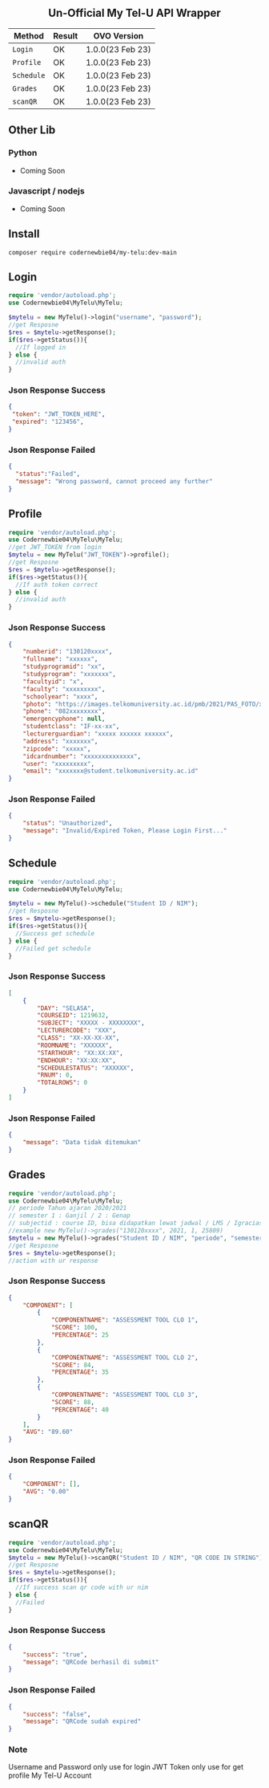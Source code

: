 <h2 align="center">Un-Official My Tel-U API Wrapper</h2>

| Method  | Result  | OVO Version
|---|---| --- |
| `Login`  | OK | 1.0.0(23 Feb 23)
| `Profile`  | OK | 1.0.0(23 Feb 23)
| `Schedule`  | OK | 1.0.0(23 Feb 23)
| `Grades`  | OK | 1.0.0(23 Feb 23)
| `scanQR`  | OK | 1.0.0(23 Feb 23)


## Other Lib
### Python
- Coming Soon

### Javascript / nodejs
- Coming Soon

## Install
`composer require codernewbie04/my-telu:dev-main`


## Login
```php
require 'vendor/autoload.php';
use Codernewbie04\MyTelu\MyTelu;

$mytelu = new MyTelu()->login("username", "password");
//get Resposne 
$res = $mytelu->getResponse();
if($res->getStatus()){
  //If logged in
} else {
  //invalid auth
}
```
### Json Response Success
```JSON
{
 "token": "JWT_TOKEN_HERE",
 "expired": "123456",
}
```

### Json Response Failed
```JSON
{
  "status":"Failed",
  "message": "Wrong password, cannot proceed any further"
}
```


## Profile
```php
require 'vendor/autoload.php';
use Codernewbie04\MyTelu\MyTelu;
//get JWT_TOKEN from login
$mytelu = new MyTelu("JWT_TOKEN")->profile();
//get Resposne 
$res = $mytelu->getResponse();
if($res->getStatus()){
  //If auth token correct
} else {
  //invalid auth
}
```
### Json Response Success
```JSON
{
    "numberid": "130120xxxx",
    "fullname": "xxxxxx",
    "studyprogramid": "xx",
    "studyprogram": "xxxxxxx",
    "facultyid": "x",
    "faculty": "xxxxxxxxx",
    "schoolyear": "xxxx",
    "photo": "https://images.telkomuniversity.ac.id/pmb/2021/PAS_FOTO/xxxxxxxx.jpg",
    "phone": "082xxxxxxxx",
    "emergencyphone": null,
    "studentclass": "IF-xx-xx",
    "lecturerguardian": "xxxxx xxxxxx xxxxxx",
    "address": "xxxxxxx",
    "zipcode": "xxxxx",
    "idcardnumber": "xxxxxxxxxxxxxx",
    "user": "xxxxxxxxx",
    "email": "xxxxxxx@student.telkomuniversity.ac.id"
}
```

### Json Response Failed
```JSON
{
    "status": "Unauthorized",
    "message": "Invalid/Expired Token, Please Login First..."
}
```



## Schedule
```php
require 'vendor/autoload.php';
use Codernewbie04\MyTelu\MyTelu;

$mytelu = new MyTelu()->schedule("Student ID / NIM");
//get Resposne 
$res = $mytelu->getResponse();
if($res->getStatus()){
  //Success get schedule
} else {
  //Failed get schedule
}
```
### Json Response Success
```JSON
[
    {
        "DAY": "SELASA",
        "COURSEID": 1219632,
        "SUBJECT": "XXXXX - XXXXXXXX",
        "LECTURERCODE": "XXX",
        "CLASS": "XX-XX-XX-XX",
        "ROOMNAME": "XXXXXX",
        "STARTHOUR": "XX:XX:XX",
        "ENDHOUR": "XX:XX:XX",
        "SCHEDULESTATUS": "XXXXXX",
        "RNUM": 0,
        "TOTALROWS": 0
    }
]
```

### Json Response Failed
```JSON
{
    "message": "Data tidak ditemukan"
}
```




## Grades
```php
require 'vendor/autoload.php';
use Codernewbie04\MyTelu\MyTelu;
// periode Tahun ajaran 2020/2021
// semester 1 : Ganjil / 2 : Genap
// subjectid : course ID, bisa didapatkan lewat jadwal / LMS / Igracias
//example new MyTelu()->grades("130120xxxx", 2021, 1, 25809)
$mytelu = new MyTelu()->grades("Student ID / NIM", "periode", "semester", "subjectid");
//get Resposne 
$res = $mytelu->getResponse();
//action with ur response
```
### Json Response Success
```JSON
{
    "COMPONENT": [
        {
            "COMPONENTNAME": "ASSESSMENT TOOL CLO 1",
            "SCORE": 100,
            "PERCENTAGE": 25
        },
        {
            "COMPONENTNAME": "ASSESSMENT TOOL CLO 2",
            "SCORE": 84,
            "PERCENTAGE": 35
        },
        {
            "COMPONENTNAME": "ASSESSMENT TOOL CLO 3",
            "SCORE": 88,
            "PERCENTAGE": 40
        }
    ],
    "AVG": "89.60"
}
```

### Json Response Failed
```JSON
{
    "COMPONENT": [],
    "AVG": "0.00"
}
```







## scanQR
```php
require 'vendor/autoload.php';
use Codernewbie04\MyTelu\MyTelu;
$mytelu = new MyTelu()->scanQR("Student ID / NIM", "QR CODE IN STRING");
//get Resposne 
$res = $mytelu->getResponse();
if($res->getStatus()){
  //If success scan qr code with ur nim
} else {
  //Failed
}
```
### Json Response Success
```JSON
{
    "success": "true",
    "message": "QRCode berhasil di submit"
}
```

### Json Response Failed
```JSON
{
    "success": "false",
    "message": "QRCode sudah expired"
}
```


### Note
Username and Password only use for login
JWT Token only use for get profile My Tel-U Account




